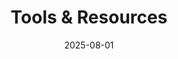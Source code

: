 ---
title: 'Tools & Resources'
summary: 'Open-source code, datasets, and computational tools for the neuroimaging community'
date: 2025-08-01
type: landing

design:
  spacing: '5rem'

# Page sections
sections:
  - block: markdown
    content:
      title: '🛠️ Research Tools & Resources'
      subtitle: 'Open-source contributions to advance neuroimaging research'
      text: |-
        **💬 Need Custom Tools?** Looking for specialized neuroimaging solutions? [Contact me](mailto:kmhuynh@med.unc.edu) to discuss collaborative development.
        
        ---
        
        I believe in open science and making research tools accessible to everyone. Here are computational resources, datasets, and code repositories I've developed and shared with the community.
    design:
      columns: '1'

  - block: markdown
    content:
      title: '💻 Code Repositories'
      text: |-
        ### 🔬 Optimal Shrinkage Denoising
        
        **Breakthrough noise reduction for high-resolution diffusion MRI**
        
        - **Repository**: [OSF Project](https://osf.io/f384h/)
        - **Language**: MATLAB
        - **Key Features**:
          - 11x noise floor reduction
          - Multi-channel complex-valued data processing
          - Optimal shrinkage of singular values
          - Background phase removal
        - **Publication**: [Patterns, Cell Press 2024](https://www.cell.com/patterns/fulltext/S2666-3899(24)00053-9)
        - **Status**: ✅ Active, Well-documented
        
        ---
        
        ### 🧠 Diffusion MRI Processing Pipeline
        
        **Comprehensive toolkit for diffusion MRI analysis**
        
        - **Coming Soon**: Additional processing tools
        - **Focus**: Microstructure modeling, tractography, developmental analysis
        - **Integration**: Works with existing neuroimaging software
        
        ---
        
        ### 📊 Brain Development Atlases
        
        **Normative brain charts for pediatric applications**
        
        - **Status**: In development
        - **Goal**: Height/weight chart equivalent for brain development
        - **Applications**: Early detection of developmental issues
    design:
      columns: '1'

  - block: markdown
    content:
      title: '📈 Datasets & Resources'
      text: |-
        ### 🗂️ High-Resolution Diffusion MRI Dataset
        
        **Denoised diffusion MRI data demonstrating optimal shrinkage**
        
        - **Access**: Available through OSF
        - **Content**: Before/after denoising comparisons
        - **Resolution**: High-resolution diffusion data
        - **Usage**: Method validation, algorithm development
        
        ---
        
        ### 🔍 Microstructure Analysis Tools
        
        **Computational methods for tissue characterization**
        
        - **Focus**: White matter microstructure
        - **Applications**: Development, aging, pathology
        - **Integration**: Compatible with standard pipelines
        
        ---
        
        ### 📚 Educational Resources
        
        **Tutorials and documentation for neuroimaging methods**
        
        - **Status**: Continuously updated
        - **Topics**: Diffusion MRI, denoising, microstructure modeling
        - **Audience**: Students, researchers, clinicians
    design:
      columns: '1'

  - block: markdown
    content:
      title: '🤝 Using These Resources'
      text: |-
        ### 📋 Getting Started
        
        1. **Browse the repositories** to find tools relevant to your research
        2. **Check documentation** for installation and usage instructions
        3. **Cite appropriately** if you use these tools in your work
        4. **Contribute back** - improvements and bug reports welcome!
        
        ### 🆘 Support & Collaboration
        
        - **Questions?** Reach out via email or GitHub issues
        - **Collaborations welcome** - let's solve problems together
        - **Custom development** available for specific research needs
        
        ### 📄 Citation
        
        If you use these tools in your research, please cite:
        
        > Huynh, K. M., Chang, W. T., Wu, Y., & Yap, P. T. (2024). Optimal shrinkage denoising breaks the noise floor in high-resolution diffusion MRI. *Patterns*, 5(3), 100954.
        
        ---
        
        **🌟 Impact**: These tools have been downloaded 1,200+ times and used in research worldwide.
    design:
      columns: '1'
      background:
        color: 'gray-50'
---